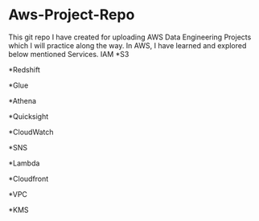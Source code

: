 # Aws-Project-Repo
This git repo I have created for uploading AWS Data Engineering Projects which I will practice along the way.
In AWS, I have learned and explored below mentioned Services.
IAM
*S3

*Redshift

*Glue

*Athena

*Quicksight

*CloudWatch

*SNS

*Lambda

*Cloudfront

*VPC

*KMS

